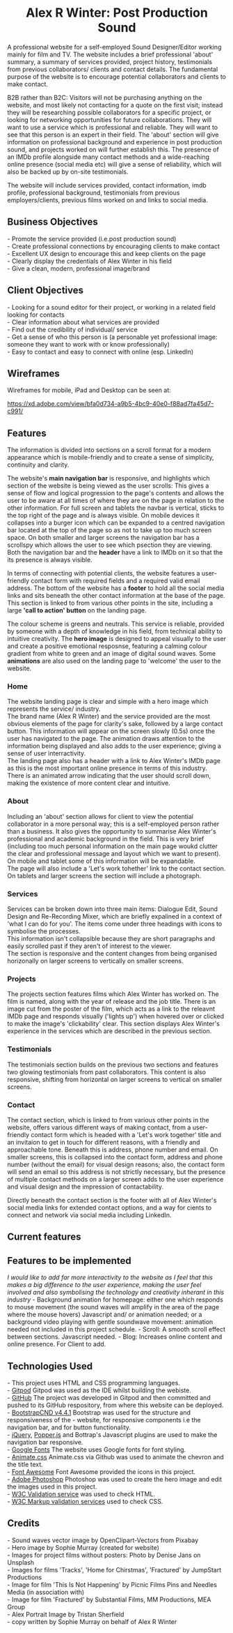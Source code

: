 
<h1 align="center">Alex R Winter: Post Production Sound</h1>

<p>A professional website for a self-employed Sound Designer/Editor working mainly for film and TV.
The website includes a brief professional 'about' summary, a summary of services provided, project history, testimonials from previous collaborators/ clients and contact details.
The fundamental purpose of the website is to encourage potential collaborators and clients to make contact.</p>

<p>B2B rather than B2C: Visitors will not be purchasing anything on the website, and most likely not contacting for a quote on the first visit; instead they will be researching possible collaborators for a specific project, or looking for networking opportunities for future collaborations. They will want to use a service which is professional and reliable. They will want to see that this person is an expert in their field. The 'about' section will give information on professional background and experience in post production sound, and projects worked on will further establish this. The presence of an IMDb profile alongside many contact methods and a wide-reaching online presence (social media etc) will give a sense of reliability, which will also be backed up by on-site testimonials.</p>
<p>The website will include services provided, contact information, imdb profile, professional background, testimonials from previous employers/clients, previous films worked on and links to social media.</p>

<h2>Business Objectives</h2>
- Promote the service provided (i.e.post production sound)<br>
- Create professional connections by encouraging clients to make contact <br>
- Excellent UX design to encourage this and keep clients on the page<br>
- Clearly display the credentials of Alex Winter in his field<br>
- Give a clean, modern, professional image/brand<br>

<h2>Client Objectives</h2>
- Looking for a sound editor for their project, or working in a related field looking for contacts<br>
- Clear information about what services are provided<br>
- Find out the credibility of individual/ service<br>
- Get a sense of who this person is (a personable yet professional image: someone they want to work with or know professionally)<br>
- Easy to contact and easy to connect with online (esp. LinkedIn)<br>

<h2>Wireframes</h2>

Wireframes for mobile, iPad and Desktop can be seen at:

https://xd.adobe.com/view/bfa0d734-a9b5-4bc9-40e0-f88ad7fa45d7-c991/


<h2>Features</h2>
<p>The information is divided into sections on a scroll format for a modern appearance which is mobile-friendly and to create a sense of simplicity, continuity and clarity.</p>
<p>The website's <strong>main navigation bar</strong> is responsive, and highlights which section of the website is being viewed as the user scrolls: This gives a sense of flow and logical progression to the page's contents and allows the user to be aware at all times of where they are on the page in relation to the other information. For full screen and tablets the navbar is vertical, sticks to the top right of the page and is always visible. On mobile devices it collapses into a burger icon which can be expanded to a centred navigation bar located at the top of the page so as not to take up too much screen space. On both smaller and larger screens the navigation bar has a scrollspy which allows the user to see which psection they are viewing. Both the navigation bar and the <strong>header</strong> have a link to IMDb on it so that the its presence is always visible.</p>
<p>In terms of connecting with potential clients, the website features a user-friendly <stong>contact form</strong> with required fields and a required valid email address. The bottom of the website has a <strong>footer</strong> to hold all the social media links and sits beneath the other contact information at the base of the page. This section is linked to from various other points in the site, including a large <strong>'call to action' button</strong> on the landing page.</p>
<p>The colour scheme is greens and neutrals. This service is reliable, provided by someone with a depth of knowledge in his field, from technical ability to intuitive creativity. The <strong>hero image</strong> is designed to appeal visually to the user and create a positive emotional resposnse, featuring a calming colour gradient from white to green and an image of digital sound waves. Some <strong>animations</strong> are also used on the landing page to 'welcome' the user to the website.</p>

<h3>Home</h3>
<p>The website landing page is clear and simple with a hero image which represents the service/ industry. <br>The brand name (Alex R Winter) and the service provided are the most obvious elements of the page for clarity's sake, followed by a large contact button. This information will appear on the screen slowly (0.5s) once the user has navigated to the page. The animation draws attention to the information being displayed and also adds to the user experience; giving a sense of user interractivity.<br>The landing page also has a header with a link to Alex Winter's IMDb page as this is the most important online presence in terms of this industry.<br>There is an animated arrow indicating that the user should scroll down, making the existence of more content clear and intuitive.</p>

<h3>About</h3>
<p>Including an 'about' section allows for client to view the potential collaborator in a more personal way; this is a self-employed person rather than a business. It also gives the opportunity to summarise Alex Winter's professional and academic background in the field. This is very brief (including too much personal information on the main page woukd clutter the clear and professional message and layout which we want to present).<br>On mobile and tablet some of this information will be expandable. <br>The page will also include a 'Let's work tohether' link to the contact section. On tablets and larger screens the section will include a photograph.</p>

<h3>Services</h3>
<p>Services can be broken down into three main items: Dialogue Edit, Sound Design and Re-Recording Mixer, which are briefly expalined in a context of 'what I can do for you'. The items come under three headings with icons to symbolise the processes. <br>This information isn't collapsible because they are short paragraphs and easily scrolled past if they aren't of interest to the viewer.<br>The section is responsive and the content changes from being organised horizonally on larger screens to vertically on smaller screens.</p>

<h3>Projects</h3>
<p>The projects section features films which Alex Winter has worked on. The film is named, along with the year of release and the job title. There is an image cut from the poster of the film, which acts as a link to the releavnt IMDb page and responds visually ('lights up') when hovered over or clicked to make the image's 'clickability' clear. This section displays Alex Winter's experience in the services which are described in the previous section.</p>

<h3>Testimonials</h3>
<p>The testimonials section builds on the previous two sections and features two glowing testimonials from past collaborators. This content is also responsive, shifting from horizontal on larger screens to vertical on smaller screens.</p>

<h3>Contact</h3>
<p>The contact section, which is linked to from various other points in the website, offers various different ways of making contact, from a user-friendly contact form which is headed with a 'Let's work together' title and an invitaion to get in touch for different reasons, with a friendly and approachable tone. Beneath this is address, phone number and email. On smaller screens, this is collapsed into the contact form, address and phone number (without the email) for visual design reasons; also, the contact form will send an email so this address is not strictly necessary, but the presence of multiple contact methods on a larger screen adds to the user experience and visual design and the impression of contactability.</p>
<p>Directly beneath the contact section is the footer with all of Alex Winter's social media links for extended contact options, and a way for cients to connect and network via social media including LinkedIn.</p>

<h2>Current features</h2>

<h2>Features to be implemented</h2>
<em>I would like to add far more interactivity to the website as I feel that this makes a big difference to the user experience, making the user feel involved and also symbolising the technology and creativity inherant in this industry</em>
- Background animation for homepage: either one which responds to mouse movement (the sound waves will amplify in the area of the page where the mouse hovers) Javascript and/ or animation needed; or a background video playing with gentle soundwave movement: animation needed not included in this project schedule.
- Scroll: A smooth scroll effect between sections. Javascript needed.
- Blog: Increases online content and online presence. For Client to add.

<h2>Technologies Used</h2>
- This project uses HTML and CSS programming languages.<br>
- <a href="www.gitpod.io">Gitpod</a> Gitpod was used as the IDE whilst building the webiste.<br>
- <a href="www.github.com">GitHub</a> The project was developed in Gitpod and then committed and pushed to its GitHub respository, from where this website can be deployed.<br>
- <a href="https://www.bootstrapcdn.com/">BootstrapCND v4.4.1</a> Bootstrap was used for the structure and responsiveness of the - website, for responsive components i.e the navigation bar, and for button functionality.<br>
- <a href="https://jquery.com/">jQuery</a>, <a href="https://popper.js.org/">Popper.js</a> and Bottrap's Javascript plugins are used to make the navigation bar responsive.<br>
- <a href="https://fonts.google.com/">Google Fonts</a> The website uses Google fonts for font styling.<br>
- <a href="https://daneden.github.io/animate.css/">Animate.css</a> Animate.css via Github was used to animate the chevron and the title text. <br>
- <a href="https://fontawesome.com/">Font Awesome</a> Font Awesome provided the icons in this project.<br>
- <a href="https://www.photoshop.com/en">Adobe Photoshop</a> Photoshop was used to create the hero image and edit the images used in this project.<br>
- <a href="https://validator.w3.org/">W3C Validation service</a> was used to check HTML.<br>
- <a href="https://jigsaw.w3.org/css-validator/">W3C Markup validation services</a> used to check CSS.<br>


<h2>Credits</h2>
- Sound waves vector image by OpenClipart-Vectors from Pixabay<br>
- Hero image by Sophie Murray (created for website)<br>
- Images for project films without posters: Photo by Denise Jans on Unsplash <br>
- Images for films 'Tracks', 'Home for Chirstmas', 'Fractured' by JumpStart Productions<br>
- Image for film 'This Is Not Happening' by Picnic Films Pins and Needles Media (in association with)<br>
- Image for film 'Fractured' by Substantial Films, MM Productions, MEA Group<br>
- Alex Portrait Image by <a href"www.tristanpatricksherfield.com">Tristan Sherfield</a><br>
- copy written by Sophie Murray on behalf of Alex R Winter
